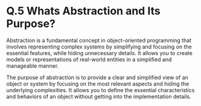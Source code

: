 # Q.5 Whats Abstraction and Its Purpose?

Abstraction is a fundamental concept in object-oriented programming that involves representing complex systems by simplifying and focusing on the essential features, while hiding unnecessary details. It allows you to create models or representations of real-world entities in a simplified and manageable manner.

The purpose of abstraction is to provide a clear and simplified view of an object or system by focusing on the most relevant aspects and hiding the underlying complexities. It allows you to define the essential characteristics and behaviors of an object without getting into the implementation details.